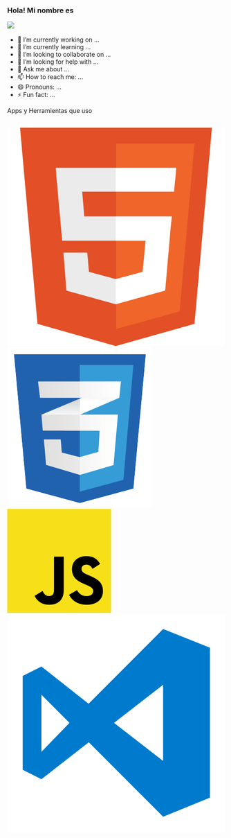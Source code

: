 ### Hola! Mi nombre es

<img src = "https://i.postimg.cc/HLj3Ttbw/GitHub2.png">

- 🔭 I’m currently working on ...
- 🌱 I’m currently learning ...
- 👯 I’m looking to collaborate on ...
- 🤔 I’m looking for help with ...
- 💬 Ask me about ...
- 📫 How to reach me: ...
- 😄 Pronouns: ...
- ⚡ Fun fact: ...

Apps y Herramientas que uso

<br>
<img src = "https://raw.githubusercontent.com/Davermx/Davermx/master/img/Html.png">
<img src = "https://raw.githubusercontent.com/Davermx/Davermx/master/img/Css.png">
<img src = "https://raw.githubusercontent.com/Davermx/Davermx/master/img/Js.png">
<img src = "https://raw.githubusercontent.com/Davermx/Davermx/master/img/Visual.png">
<img src = "">
<img src = "">
<img src = "">
